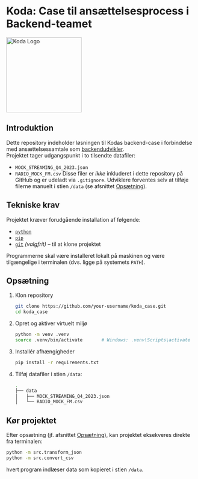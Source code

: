 # Koda: Case til ansættelsesprocess i Backend-teamet
<img src="https://via.ritzau.dk/data/images/00304/29b9a8c9-94a5-4cf3-9032-77dafd899e98.png" alt="Koda Logo" width="200"/>

## Introduktion
Dette repository indeholder løsningen til Kodas backend-case i forbindelse med ansættelsessamtale som [backendudvikler](https://www.epos-asp.dk/REK/Koda/Joblist/Job.aspx?jobOfferInstanceId=178&joblistId=1&lang=da).  
Projektet tager udgangspunkt i to tilsendte datafiler:
- `MOCK_STREAMING_Q4_2023.json`
- `RADIO_MOCK_FM.csv`
Disse filer er *ikke* inkluderet i dette repository på GitHub og er udeladt via `.gitignore`. Udviklere forventes selv at tilføje filerne manuelt i stien `/data` (se afsnittet [Opsætning](#opsætning)).

## Tekniske krav
Projektet kræver forudgående installation af følgende:
- [`python`](https://www.python.org/downloads/)
- [`pip`](https://pypi.org/project/pip/)
- [`git`](https://git-scm.com/downloads) *(valgfrit)* – til at klone projektet

Programmerne skal være installeret lokalt på maskinen og være tilgængelige i terminalen (dvs. ligge på systemets `PATH`).

## Opsætning
1. Klon repository
    ```bash
    git clone https://github.com/your-username/koda_case.git
    cd koda_case
    ```

2. Opret og aktiver virtuelt miljø
    ```bash
    python -m venv .venv
    source .venv/bin/activate       # Windows: .venv\Scripts\activate
    ```

3. Installér afhængigheder
    ```bash
    pip install -r requirements.txt
    ```

1. Tilføj datafiler i stien `/data`:
    ```bash
    .
    ├── data
    │   ├── MOCK_STREAMING_Q4_2023.json
    │   └── RADIO_MOCK_FM.csv
    ```

## Kør projektet
Efter opsætning (jf. afsnittet [Opsætning](#opsætning)), kan projektet eksekveres direkte fra terminalen:
```bash
python -m src.transform_json
python -m src.convert_csv
```
hvert program indlæser data som kopieret i stien `/data`.